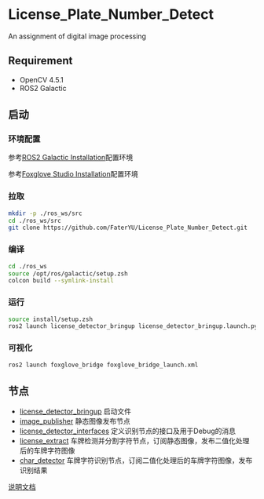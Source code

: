 # License_Plate_Number_Detect
An assignment of digital image processing

## Requirement

- OpenCV 4.5.1
- ROS2 Galactic

## 启动

### 环境配置

参考[ROS2 Galactic Installation](https://docs.ros.org/en/galactic/Installation/Ubuntu-Install-Debians.html)配置环境

参考[Foxglove Studio Installation](https://foxglove.dev/docs/studio/installation)配置环境

### 拉取

```bash
mkdir -p ./ros_ws/src
cd ./ros_ws/src
git clone https://github.com/FaterYU/License_Plate_Number_Detect.git
```

### 编译

```bash
cd ./ros_ws
source /opt/ros/galactic/setup.zsh
colcon build --symlink-install
```

### 运行

```bash
source install/setup.zsh
ros2 launch license_detector_bringup license_detector_bringup.launch.py
```

### 可视化

```bash
ros2 launch foxglove_bridge foxglove_bridge_launch.xml
```

## 节点

- [license_detector_bringup](/license_detector_bringup)
    启动文件
- [image_publisher](/image_publisher)
    静态图像发布节点
- [license_detector_interfaces](/license_detector_interfaces)
    定义识别节点的接口及用于Debug的消息
- [license_extract](/license_extract)
    车牌检测并分割字符节点，订阅静态图像，发布二值化处理后的车牌字符图像
- [char_detector](/char_detector)
    车牌字符识别节点，订阅二值化处理后的车牌字符图像，发布识别结果

[说明文档](./wiki/README.md)